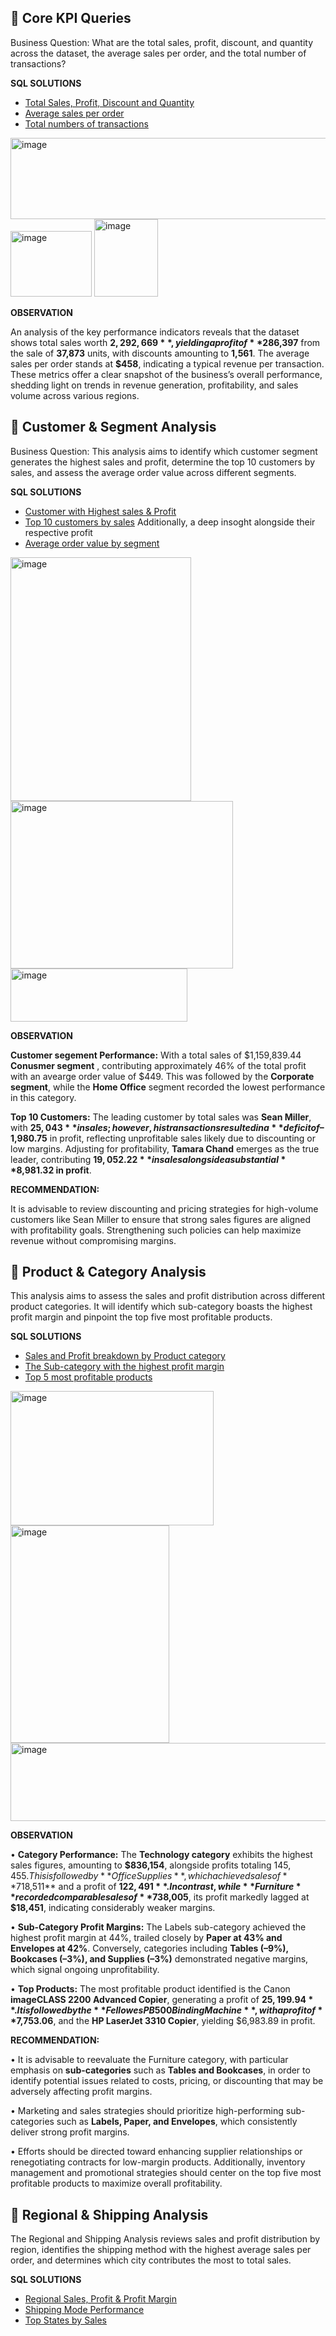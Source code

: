 ## 🔹 Core KPI Queries
Business Question: What are the total sales, profit, discount, and quantity across the dataset, the average sales per order, and the total number of transactions?

**SQL SOLUTIONS**

-  [Total Sales, Profit, Discount and Quantity](https://github.com/Mickuye/super_store_-using-sql-and-excel-/blob/85fef45748cc6f4d26a5cde07a9415eb1edd60ff/sql_queries/01_total_kpis.sql)
-  [Average sales per order](https://github.com/Mickuye/super_store_-using-sql-and-excel-/blob/85fef45748cc6f4d26a5cde07a9415eb1edd60ff/sql_queries/02_avg_sales_per_order.sql)
-  [Total numbers of transactions](https://github.com/Mickuye/super_store_-using-sql-and-excel-/blob/ab25a8c382387ad169a799e594f383c341c25bf5/sql_queries/03_total_transactions.sql)

  <img width="511" height="130" alt="image" src="https://github.com/user-attachments/assets/56e439b5-a205-4b40-90d1-55705b4a8367" />
  <img width="130" height="105" alt="image" src="https://github.com/user-attachments/assets/991c8b5f-e58d-4113-b843-3b424a141a48" />
  <img width="102" height="124" alt="image" src="https://github.com/user-attachments/assets/8240b031-7f74-4e0c-a381-3fa0e3dc2c98" />

**OBSERVATION**

An analysis of the key performance indicators reveals that the dataset shows total sales worth **$2,292,669**, yielding a profit of **$286,397** from the sale of **37,873** units, with discounts amounting to **1,561**. The average sales per order stands at **$458**, indicating a typical revenue per transaction. These metrics offer a clear snapshot of the business’s overall performance, shedding light on trends in revenue generation, profitability, and sales volume across various regions.





## 🔹 Customer & Segment Analysis
Business Question: This analysis aims to identify which customer segment generates the highest sales and profit, determine the top 10 customers by sales, and assess the average order value across different segments.

**SQL SOLUTIONS**

-  [Customer with Highest sales & Profit](https://github.com/Mickuye/super_store_-using-sql-and-excel-/blob/7cb954f5b0250c585e506dadb8303d32d351ffe2/sql_queries/04_segment_performance.sql)
-  [Top 10 customers by sales](https://github.com/Mickuye/super_store_-using-sql-and-excel-/blob/7cb954f5b0250c585e506dadb8303d32d351ffe2/sql_queries/05_top_customers.sql) Additionally, a deep insoght alongside their respective profit 
-  [Average order value by segment](https://github.com/Mickuye/super_store_-using-sql-and-excel-/blob/7cb954f5b0250c585e506dadb8303d32d351ffe2/sql_queries/06_avg_order_value_segment.sql)

  <img width="289" height="390" alt="image" src="https://github.com/user-attachments/assets/8ba8cf1a-a86f-49ce-ae34-3e4726a91052" />
  <img width="356" height="268" alt="image" src="https://github.com/user-attachments/assets/2a5c3cd2-d05d-4618-807b-3e9c355034aa" />
  <img width="283" height="85" alt="image" src="https://github.com/user-attachments/assets/2ddd0e0d-e97c-4658-9702-950c9e91dd9e" />

**OBSERVATION**

  **Customer segement Performance:**
  With a total sales of $1,159,839.44 **Conusmer segment** , contributing approximately 46% of the total profit with an avearge order value of $449. This was followed by the **Corporate segment**, while      the **Home Office** segment recorded the lowest performance in this category.
  
  **Top 10 Customers:**
  The leading customer by total sales was **Sean Miller**, with **$25,043** in sales; however, his transactions resulted in a **deficit of –$1,980.75** in profit, reflecting unprofitable sales likely due     to discounting or low margins. Adjusting for profitability, **Tamara Chand** emerges as the true leader, contributing **$19,052.22** in sales alongside a substantial **$8,981.32 in profit**.

**RECOMMENDATION:**

It is advisable to review discounting and pricing strategies for high-volume customers like Sean Miller to ensure that strong sales figures are aligned with profitability goals. Strengthening such policies can help maximize revenue without compromising margins.


## 🔹 Product & Category Analysis
This analysis aims to assess the sales and profit distribution across different product categories. It will identify which sub-category boasts the highest profit margin and pinpoint the top five most profitable products. 

**SQL SOLUTIONS**

-  [Sales and Profit breakdown by Product category]( https://github.com/Mickuye/super_store_-using-sql-and-excel-/blob/a589558635411e88795f60c5f738d37798523757/sql_queries/07_category_breakdown.sql)
-  [The Sub-category with the highest profit margin]( https://github.com/Mickuye/super_store_-using-sql-and-excel-/blob/a589558635411e88795f60c5f738d37798523757/sql_queries/08_highest_profit_margin_subcategory.sql)
-  [Top 5 most profitable products]( https://github.com/Mickuye/super_store_-using-sql-and-excel-/blob/a589558635411e88795f60c5f738d37798523757/sql_queries/09_top_profitable_products.sql)

<img width="325" height="215" alt="image" src="https://github.com/user-attachments/assets/b71830cb-fc96-482a-a2f3-3942905c213a" />
<img width="254" height="348" alt="image" src="https://github.com/user-attachments/assets/0eff4de6-c78b-4da6-862d-ad08425ca7a4" />
<img width="667" height="125" alt="image" src="https://github.com/user-attachments/assets/6cf7d2ae-e8af-4392-906e-4a6d6636caa2" />

**OBSERVATION**

•	 **Category Performance:** The **Technology category** exhibits the highest sales figures, amounting to **$836,154**, alongside profits totaling $145,455. This is followed by **Office Supplies**, which achieved sales of **$718,511** and a profit of **$122,491**. In contrast, while **Furniture** recorded comparable sales of **$738,005**, its profit markedly lagged at **$18,451**, indicating considerably weaker margins.

•	**Sub-Category Profit Margins:** The Labels sub-category achieved the highest profit margin at 44%, trailed closely by **Paper at 43% and Envelopes at 42%**. Conversely, categories including **Tables (–9%), Bookcases (–3%), and Supplies (–3%)** demonstrated negative margins, which signal ongoing unprofitability.

•	 **Top Products:** The most profitable product identified is the Canon **imageCLASS 2200 Advanced Copier**, generating a profit of **$25,199.94**. It is followed by the **Fellowes PB500 Binding Machine**, with a profit of **$7,753.06**, and the **HP LaserJet 3310 Copier**, yielding $6,983.89 in profit.

**RECOMMENDATION:**

•	It is advisable to reevaluate the Furniture category, with particular emphasis on **sub-categories** such as **Tables and Bookcases**, in order to identify potential issues related to costs, pricing, or discounting that may be adversely affecting profit margins.

•	Marketing and sales strategies should prioritize high-performing sub-categories such as **Labels, Paper, and Envelopes**, which consistently deliver strong profit margins.

•	Efforts should be directed toward enhancing supplier relationships or renegotiating contracts for low-margin products. Additionally, inventory management and promotional strategies should center on the top five most profitable products to maximize overall profitability.

## 🔹 Regional & Shipping Analysis

The Regional and Shipping Analysis reviews sales and profit distribution by region, identifies the shipping method with the highest average sales per order, and determines which city contributes the most to total sales.

**SQL SOLUTIONS**

-  [Regional Sales, Profit & Profit Margin](https://github.com/Mickuye/super_store_-using-sql-and-excel-/blob/59439a4275c57344b193cc8d58698e945fa42ee9/sql_queries/10_region_breakdown.sql)
-  [Shipping Mode Performance](https://github.com/Mickuye/super_store_-using-sql-and-excel-/blob/f623b31c796b18fe0f5d349df56376e19fe8c9ae/sql_queries/11_shipping_mode_performance.sql)
-  [Top States by Sales](https://github.com/Mickuye/super_store_-using-sql-and-excel-/blob/b9173814f24e1b14bea2389ad75c72436afd4304/sql_queries/12_top_states_by_sales.sql)


